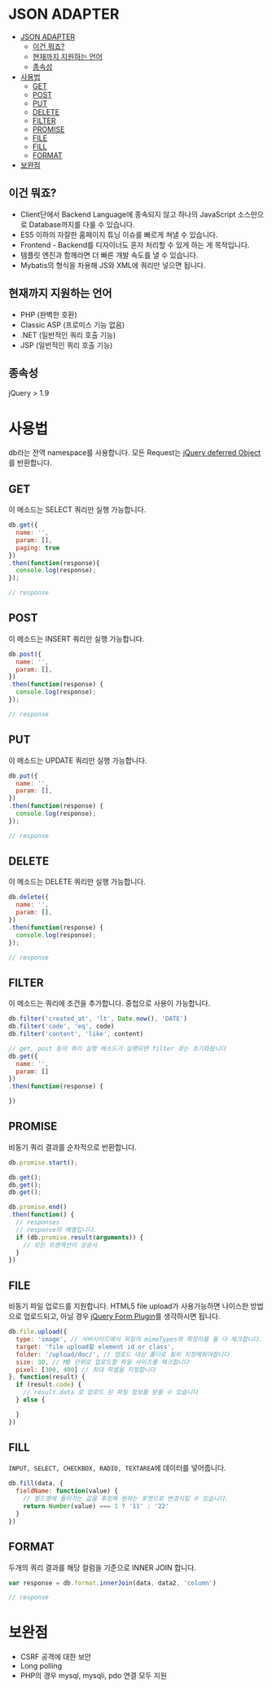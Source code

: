 # JSON ADAPTER
- [JSON ADAPTER](#json-adapter)
  - [이건 뭐죠?](#%EC%9D%B4%EA%B1%B4-%EB%AD%90%EC%A3%A0)
  - [현재까지 지원하는 언어](#%ED%98%84%EC%9E%AC%EA%B9%8C%EC%A7%80-%EC%A7%80%EC%9B%90%ED%95%98%EB%8A%94-%EC%96%B8%EC%96%B4)
  - [종속성](#%EC%A2%85%EC%86%8D%EC%84%B1)
- [사용법](#%EC%82%AC%EC%9A%A9%EB%B2%95)
  - [GET](#get)
  - [POST](#post)
  - [PUT](#put)
  - [DELETE](#delete)
  - [FILTER](#filter)
  - [PROMISE](#promise)
  - [FILE](#file)
  - [FILL](#fill)
  - [FORMAT](#format)
- [보완점](#%EB%B3%B4%EC%99%84%EC%A0%90)

## 이건 뭐죠?
* Client단에서 Backend Language에 종속되지 않고 하나의 JavaScript 소스만으로 Database까지를 다룰 수 있습니다.
* ES5 이하의 자잘한 홈페이지 튜닝 이슈를 빠르게 쳐낼 수 있습니다.
* Frontend - Backend를 디자이너도 혼자 처리할 수 있게 하는 게 목적입니다.
* 템플릿 엔진과 함께라면 더 빠른 개발 속도를 낼 수 있습니다.
* Mybatis의 형식을 차용해 JS와 XML에 쿼리만 넣으면 됩니다.

## 현재까지 지원하는 언어
* PHP (완벽한 호환)
* Classic ASP (프로미스 기능 없음)
* .NET (일반적인 쿼리 호출 기능)
* JSP (일반적인 쿼리 호출 기능)

## 종속성
jQuery > 1.9

# 사용법
db라는 전역 namespace를 사용합니다.
모든 Request는 [jQuery deferred Object](https://api.jquery.com/jquery.deferred/)를 반환합니다.

## GET
이 메소드는 SELECT 쿼리만 실행 가능합니다.

``` js
db.get({
  name: '',
  param: [],
  paging: true
})
.then(function(response){
  console.log(response);
});

// response
```

## POST
이 메소드는 INSERT 쿼리만 실행 가능합니다.

``` js
db.post({
  name: '',
  param: [],
})
.then(function(response) {
  console.log(response);
});

// response
```

## PUT
이 메소드는 UPDATE 쿼리만 실행 가능합니다.

``` js
db.put({
  name: '',
  param: [],
})
.then(function(response) {
  console.log(response);
});

// response
```

## DELETE
이 메소드는 DELETE 쿼리만 실행 가능합니다.

``` js
db.delete({
  name: '',
  param: [],
})
.then(function(response) {
  console.log(response);
});

// response
```

## FILTER
이 메소드는 쿼리에 조건을 추가합니다.
중첩으로 사용이 가능합니다.

``` js
db.filter('created_at', 'lt', Date.now(), 'DATE')
db.filter('code', 'eq', code)
db.filter('content', 'like', content)

// get, post 등의 쿼리 실행 메소드가 실행되면 filter 큐는 초기화됩니다
db.get({
  name: '',
  param: []
})
.then(function(response) {

})
```

## PROMISE
비동기 쿼리 결과를 순차적으로 반환합니다.

``` js
db.promise.start();

db.get();
db.get();
db.get();

db.promise.end()
.then(function() {
  // responses
  // response의 배열입니다.
  if (db.promise.result(arguments)) {
    // 모든 트랜잭션이 성공시
  }
})

```

## FILE
비동기 파일 업로드를 지원합니다. 
HTML5 file upload가 사용가능하면 나이스한 방법으로 업로드되고, 아닐 경우 [jQuery Form Plugin](http://malsup.com/jquery/form/)를 생각하시면 됩니다.

``` js
db.file.upload({
  type: 'image', // 서버사이드에서 파일의 mimeTypes와 확장자를 둘 다 체크합니다. image|video|document|excel
  target: 'file upload할 element id or class',
  folder: '/upload/doc/', // 업로드 대상 폴더로 필히 지정해줘야합니다
  size: 30, // MB 단위로 업로드할 파일 사이즈를 체크합니다
  pixel: [300, 400] // 최대 픽셀을 지정합니다
}, function(result) {
  if (result.code) {
    // result.data 로 업로드 된 파일 정보를 받을 수 있습니다
  } else {

  }
})
```

## FILL
`INPUT, SELECT, CHECKBOX, RADIO, TEXTAREA`에 데이터를 넣어줍니다.

``` js
db.fill(data, {
  fieldName: function(value) {
    // 필드명에 들어가는 값을 후킹해 원하는 포맷으로 변경시킬 수 있습니다.
    return Number(value) === 1 ? '11' : '22'
  }
})
```

## FORMAT
두개의 쿼리 결과를 해당 컬럼을 기준으로 INNER JOIN 합니다.

``` js
var response = db.format.innerJoin(data, data2, 'column')

// response
```

# 보완점
* CSRF 공격에 대한 보안
* Long polling
* PHP의 경우 mysql, mysqli, pdo 연결 모두 지원